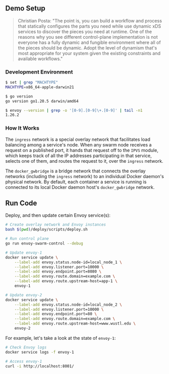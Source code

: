 ## Demo Setup

> Christian Posta: "The point is, you can build a workflow and process that statically configures the parts you need while use dynamic xDS services to discover the pieces you need at runtime. One of the reasons why you see different control-plane implementation is not everyone has a fully dynamic and fungible environment where all of the pieces should be dynamic. Adopt the level of dynamism that's most appropriate for your system given the existing constraints and available workflows."

### Development Environment

```bash
$ set | grep "MACHTYPE"
MACHTYPE=x86_64-apple-darwin21

$ go version
go version go1.20.5 darwin/amd64

$ envoy --version | grep -o '[0-9].[0-9]\+.[0-9]' | tail -n1
1.26.2
```

### How It Works

The `ingress` network is a special overlay network that facilitates load balancing among a service's node. When any swarm node receives a request on a published port, it hands that request off to the `IPVS` module, which keeps track of all the IP addresses participating in that service, selects one of them, and routes the request to it, over the `ingress` network.

The `docker_gwbridge` is a bridge network that connects the overlay networks (including the `ingress` network) to an individual Docker daemon's physical network. By default, each container a service is running is connected to its local Docker daemon host's `docker_gwbridge` network.

## Run Code

Deploy, and then update certain Envoy service(s):

```bash
# Create overlay network and Envoy instances
bash $(pwd)/deploy/scripts/deploy.sh

# Run control plane
go run envoy-swarm-control --debug

# Update envoy-1
docker service update \
    --label-add envoy.status.node-id=local_node_1 \
    --label-add envoy.listener.port=10000 \
    --label-add envoy.endpoint.port=8080 \
    --label-add envoy.route.domain=example.com \
    --label-add envoy.route.upstream-host=app-1 \
    envoy-1

# Update envoy-2
docker service update \
    --label-add envoy.status.node-id=local_node_2 \
    --label-add envoy.listener.port=10000 \
    --label-add envoy.endpoint.port=80 \
    --label-add envoy.route.domain=example.com \
    --label-add envoy.route.upstream-host=www.wustl.edu \
    envoy-2
```

For example, let's take a look at the state of `envoy-1`:

```bash
# Check Envoy logs
docker service logs -f envoy-1

# Access envoy-1
curl -i http://localhost:8001/
```